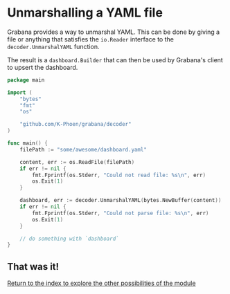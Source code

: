 # Unmarshalling a YAML file

Grabana provides a way to unmarshal YAML. This can be done by giving a file or anything that
satisfies the `io.Reader` interface to the `decoder.UnmarshalYAML` function.

The result is a `dashboard.Builder` that can then be used by Grabana's client to upsert the dashboard.

```go
package main 

import (
	"bytes"
	"fmt"
	"os"

	"github.com/K-Phoen/grabana/decoder"
)

func main() {
	filePath := "some/awesome/dashboard.yaml"

	content, err := os.ReadFile(filePath)
	if err != nil {
		fmt.Fprintf(os.Stderr, "Could not read file: %s\n", err)
		os.Exit(1)
	}

	dashboard, err := decoder.UnmarshalYAML(bytes.NewBuffer(content))
	if err != nil {
		fmt.Fprintf(os.Stderr, "Could not parse file: %s\n", err)
		os.Exit(1)
	}

	// do something with `dashboard`
}
```

## That was it!

[Return to the index to explore the other possibilities of the module](index.md)
